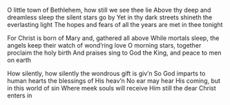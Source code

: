 O little town of Bethlehem, how still we see thee lie 
Above thy deep and dreamless sleep the silent stars go by 
Yet in thy dark streets shineth the everlasting light 
The hopes and fears of all the years are met in thee tonight

For Christ is born of Mary and, gathered all above 
While mortals sleep, the angels keep their watch of wond’ring love
O morning stars, together proclaim the holy birth 
And praises sing to God the King, and peace to men on earth

How silently, how silently the wondrous gift is giv’n 
So God imparts to human hearts the blessings of His heav’n 
No ear may hear His coming, but in this world of sin 
Where meek souls will receive Him still the dear Christ enters in
